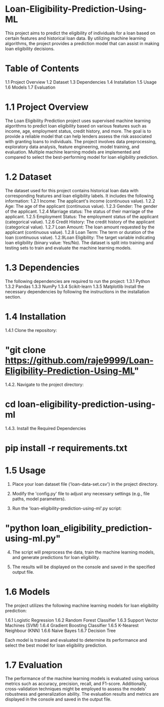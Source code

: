 # Loan-Eligibility-Prediction-Using-ML
This project aims to predict the eligibility of individuals for a loan based on certain features and historical loan data. By utilizing machine learning algorithms, the project provides a prediction model that can assist in making loan eligibility decisions.

# Table of Contents

1.1 Project Overview
1.2 Dataset
1.3 Dependencies
1.4 Installation
1.5 Usage
1.6 Models
1.7 Evaluation

# 1.1 Project Overview
The Loan Eligibility Prediction project uses supervised machine learning algorithms to predict loan eligibility based on various features such as income, age, employment status, credit history, and more. The goal is to provide a reliable model that can help lenders assess the risk associated with granting loans to individuals.
The project involves data preprocessing, exploratory data analysis, feature engineering, model training, and evaluation. Multiple machine learning models are implemented and compared to select the best-performing model for loan eligibility prediction.

# 1.2 Dataset
The dataset used for this project contains historical loan data with corresponding features and loan eligibility labels. It includes the following information:
1.2.1 Income: The applicant's income (continuous value).
1.2.2 Age: The age of the applicant (continuous value).
1.2.3 Gender: The gender of the applicant.
1.2.4 Marriage status: The status of their marriage of the applicant.
1.2.5 Employment Status: The employment status of the applicant (categorical value).
1.2.6 Credit History: The credit history of the applicant (categorical value).
1.2.7 Loan Amount: The loan amount requested by the applicant (continuous value).
1.2.8 Loan Term: The term or duration of the loan (continuous value).
1.2.9Loan Eligibility: The target variable indicating loan eligibility (binary value: Yes/No).
The dataset is split into training and testing sets to train and evaluate the machine learning models.

# 1.3 Dependencies
The following dependencies are required to run the project:
1.3.1 Python 
1.3.2 Pandas
1.3.3 NumPy
1.3.4 Scikit-learn
1.3.5 Matplotlib
Install the necessary dependencies by following the instructions in the installation section.

# 1.4 Installation

1.4.1 Clone the repository:

# "git clone https://github.com/raje9999/Loan-Eligibility-Prediction-Using-ML"

1.4.2. Navigate to the project directory:

# cd loan-eligibility-prediction-using-ml

1.4.3. Install the Required Dependencies

# pip install -r requirements.txt

# 1.5 Usage

1. Place your loan dataset file ('loan-data-set.csv') in the project directory.

2. Modify the 'config.py' file to adjust any necessary settings (e.g., file paths, model parameters).

3. Run the 'loan-eligibility-prediction-using-ml'.py script:

# "python loan_eligibility_prediction-using-ml.py"

4. The script will preprocess the data, train the machine learning models, and generate predictions for loan eligibility.

5. The results will be displayed on the console and saved in the specified output file.

# 1.6 Models

The project utilizes the following machine learning models for loan eligibility prediction:

1.6.1 Logistic Regression
1.6.2 Random Forest Classifier
1.6.3 Support Vector Machines (SVM)
1.6.4 Gradient Boosting Classifier
1.6.5 K-Nearest Neighbour (KNN)
1.6.6 Naive Bayes
1.6.7 Decision Tree

Each model is trained and evaluated to determine its performance and select the best model for loan eligibility prediction.

# 1.7 Evaluation
The performance of the machine learning models is evaluated using various metrics such as accuracy, precision, recall, and F1-score. Additionally, cross-validation techniques might be employed to assess the models' robustness and generalization ability.
The evaluation results and metrics are displayed in the console and saved in the output file.
